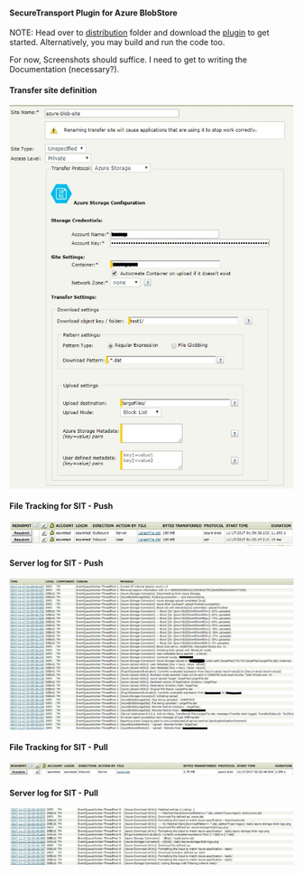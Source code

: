 #### SecureTransport Plugin for Azure BlobStore

NOTE: Head over to [distribution](distribution) folder and download the [plugin](distribution/azure-blob-plugin.tar) to get started. Alternatively, you may build and run the code too.

For now, Screenshots should suffice. I need to get to writing the Documentation (necessary?).

#### Transfer site definition
![Transfer Site definition](distribution/azure_transfer_site_sample.JPG)

#### File Tracking for SIT - Push
![File Tracking - SIT Push](distribution/azure_SIT_Push_Multipart.JPG)

#### Server log for SIT - Push
![Server Log - SIT Push](distribution/azure_SIT_Push_ServerLog.JPG)

#### File Tracking for SIT - Pull
![File Tracking - SIT Pull](distribution/azure_SIT_PatternBasedPull.JPG)

#### Server log for SIT - Pull
![File Tracking - SIT Push](distribution/azure_SIT_PatternBasedPull_ServerLog.JPG)


